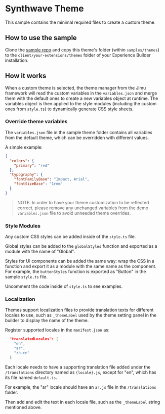 # Synthwave Theme

This sample contains the minimal required files to create a custom theme.

## How to use the sample

Clone the [sample repo](https://github.com/esri/arcgis-experience-builder-sdk-resources) and copy this theme's folder (within `samples/themes`) to the `client/your-extensions/themes` folder of your Experience Builder installation.

## How it works

When a custom theme is selected, the theme manager from the Jimu framework will read the custom variables in the `variables.json` and merge them with the default ones to create a new variables object at runtime. The variables object is then applied to the style modules (including the custom ones from `style.ts`) to dynamically generate CSS style sheets.

### Override theme variables

The `variables.json` file in the sample theme folder contains all variables from the default theme, which can be overridden with different values.

A simple example:

```json
{
  "colors": {
    "primary": "red"
  },
  "typography": {
    "fontFamilyBase": "Impact, Arial",
    "fontSizeBase": "1rem"
  }
}
```

> NOTE: In order to have your theme customization to be reflected correct, please remove any unchanged variables from the demo `variables.json` file to avoid unneeded theme overrides.

### Style Modules

Any custom CSS styles can be added inside of the `style.ts` file.

Global styles can be added to the `globalStyles` function and exported as a module with the name of "Global".

Styles for UI components can be added the same way: wrap the CSS in a function and export it as a module with the same name as the component. For example, the `buttonStyles` function is exported as "Button" in the sample `style.ts` file.

Uncomment the code inside of `style.ts` to see examples.

### Localization

Themes support localization files to provide translation texts for different locales to use, such as `_themeLabel` used by the theme setting panel in the builder to display the name of the theme.

Register supported locales in the `manifest.json` as:

``` json
  "translatedLocales": [
    "en",
    "ar",
    "zh-cn"
  ]
```

Each locale needs to have a supporting translation file added under the `/translations` directory named as `{locale}.js`, except for "en", which has its file named `default.ts`.

For example, the "ar" locale should have an `ar.js` file in the `/translations` folder.

Then add and edit the text in each locale file, such as the `_themeLabel` string mentioned above.
